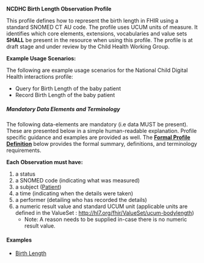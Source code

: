 **NCDHC Birth Length Observation Profile**

This profile defines how to represent the birth length in FHIR using a standard SNOMED CT AU code. The profile uses UCUM units of measure. It identifies which core elements, extensions, vocabularies and value sets **SHALL** be present in the resource when using this profile. 
The profile is at draft stage and under review by the Child Health Working Group. 

**Example Usage Scenarios:**

The following are example usage scenarios for the National Child Digital Health interactions
profile:

-   Query for Birth Length of the baby patient
-   Record Birth Length of the baby patient

##### Mandatory Data Elements and Terminology


The following data-elements are mandatory (i.e data MUST be present). These are presented below in a simple human-readable explanation. Profile specific guidance and examples are provided as well. The [**Formal Profile Definition**](#profile) below provides the formal summary, definitions, and  terminology requirements.  

**Each Observation must have:**

1.  a status  
1.  a SNOMED code (indicating what was measured)
1.  a subject ([Patient])
1.  a time (indicating when the details were taken)
1.	a performer (detailing who has recorded the details)
1.  a numeric result value and standard UCUM unit (applicable units are defined in the ValueSet : http://hl7.org/fhir/ValueSet/ucum-bodylength)
    -   Note: A reason needs to be supplied in-case there is no numeric result value.

#### Examples

- [Birth Length](ncdhc-observation-birth-length-example.html)



[extensible]: http://hl7.org/fhir/terminologies.html#extensible
[General Guidance Section]: definitions.html

[Patient]: http://build.fhir.org/ig/hl7au/au-fhir-childhealth/StructureDefinition-ncdhc-patient-baby.html
